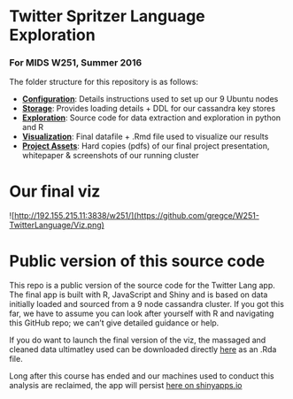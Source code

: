 # Twitter Spritzer Language Exploration
### For MIDS W251, Summer 2016
The folder structure for this repository is as follows:
 - [**Configuration**](https://github.com/gregce/W251-TwitterLanguage/tree/master/Configuration): Details instructions used to set up our 9 Ubuntu nodes 
 - [**Storage**](https://github.com/gregce/W251-TwitterLanguage/tree/master/Storage): Provides loading details + DDL for our cassandra key stores
 - [**Exploration**](https://github.com/gregce/W251-TwitterLanguage/tree/master/Exploration): Source code for data extraction and exploration in python and R
 - [**Visualization**](https://github.com/gregce/W251-TwitterLanguage/tree/master/Visualization): Final datafile + .Rmd file used to visualize our results
 - [**Project Assets**](https://github.com/gregce/W251-TwitterLanguage/tree/master/Project_Assets): Hard copies (pdfs) of our final project presentation, whitepaper & screenshots of our running cluster 

# Our final viz
![http://192.155.215.11:3838/w251/](https://github.com/gregce/W251-TwitterLanguage/Viz.png)

# Public version of this source code
This repo is a public version of the source code for the Twitter Lang app. The final app is built with R, JavaScript and Shiny and is based on data initially loaded and sourced from a 9 node cassandra cluster. If you got this far, we have to assume you can look after yourself with R and navigating this GitHub repo; we can’t give detailed guidance or help.

If you do want to launch the final version of the viz, the massaged and cleaned data ultimatley used can be downloaded directly [here](https://github.com/gregce/W251-TwitterLanguage/blob/master/Visualization/tweet_emoticons.Rda) as an .Rda file. 

Long after this course has ended and our machines used to conduct this analysis are reclaimed, the app will persist [here on shinyapps.io](https://gregce.shinyapps.io/tweet_viz/) 

